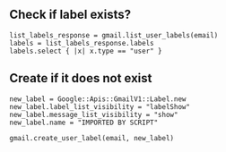 ## Check if label exists?

    list_labels_response = gmail.list_user_labels(email)
    labels = list_labels_response.labels
    labels.select { |x| x.type == "user" }

## Create if it does not exist

    new_label = Google::Apis::GmailV1::Label.new
    new_label.label_list_visibility = "labelShow"
    new_label.message_list_visibility = "show"
    new_label.name = "IMPORTED BY SCRIPT"

    gmail.create_user_label(email, new_label)
